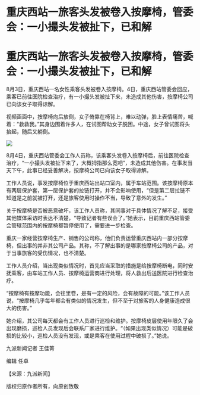 # 重庆西站一旅客头发被卷入按摩椅，管委会：一小撮头发被扯下，已和解

# 重庆西站一旅客头发被卷入按摩椅，管委会：一小撮头发被扯下，已和解

8月3日，重庆西站一名女性乘客头发被卷入按摩椅。4日，重庆西站管委会回应，乘客已前往医院检查治疗，有一小撮头发被扯下来，未造成其他伤害，按摩椅公司已向该女子取得谅解。

视频画面中，按摩椅向后放倒，女子倚靠在椅背上，难以动弹，脸上表情痛苦，喊着：“救救我。”其身边围着许多人，在试图帮助女子脱困。中途，女子曾试图将头抬起，随后又躺倒。

![](https://inews.gtimg.com/om_bt/OfPb7nZZ2xjQ1dIh2y4rv3UFC2I7ncd1n4buXk3pPRKS8AA/1000)

8月4日，重庆西站管委会工作人员称，该乘客头发卷入按摩椅后，前往医院检查治疗，“一小撮头发被扯下来了，大概拇指那么宽吧”，未造成其他伤害。在事发当天下午，此事已经妥善解决，按摩椅公司已向该女子取得谅解。

工作人员说，事发按摩椅位于重庆西站出站口室内，属于车站范围。该按摩椅原本有两层保护套，第一层保护套的拉链打开，并不会影响使用，“但是第二层拉链不知道是之前就被打开，还是旅客使用时操作不当，导致了意外的发生。”

关于按摩椅是否被恶意破坏，该工作人员称，其同事对于具体情况了解不足，接受其他媒体采访时表达不清楚，“导致记者有些误会了。”她表示，目前重庆西站管委会管辖范围内的按摩椅都暂停使用了，需要进一步检查。

重庆一家经营按摩椅生产、销售的公司称，他们负责运营重庆西站内一部分按摩椅，但出事的并非其公司产品。其称，不了解出事的是哪家按摩椅公司的产品，对于当事旅客的受伤情况，也不清楚。

工作人员介绍，当出现类似情况时，首先应当采取的措施是给按摩椅断电，同时安抚乘客，由车站工作人员、按摩椅运营商进行处理，将人救出后送医院进行检查治疗。

“按摩椅有按摩功能，会往里卷，是有一定的风险，会有故障的可能。”该工作人员说，“按摩椅几乎每年都会有类似的情况发生，但不至于对旅客的人身健康造成很大的伤害。”

她介绍，其公司每天都会有工作人员进行巡检和维护。按摩椅皮层使用年限久了会出现磨损，巡检人员发现后会联系厂家进行维护。“（如果出现类似情况）可能是破损的比较小，巡检人员没有发现，或是乘客在使用过程中破损了。”她说。

九派新闻记者 王佳箐

编辑 任卓

【来源：九派新闻】

版权归原作者所有，向原创致敬

